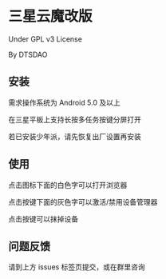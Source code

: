 # 三星云魔改版

Under GPL v3 License

By DTSDAO

## 安装

需求操作系统为 Android 5.0 及以上

在三星平板上支持长按多任务按键分屏打开

若已安装少年派，请先恢复出厂设置再安装

## 使用

点击图标下面的白色字可以打开浏览器

点击按键下面的灰色字可以激活/禁用设备管理器

点击按键可以抹掉设备

## 问题反馈

请到上方 issues 标签页提交，或在群里咨询